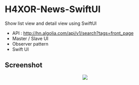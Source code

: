 # H4XOR-News-SwiftUI

Show list view and detail view using SwiftUI

- API : http://hn.algolia.com/api/v1/search?tags=front_page
- Master / Slave UI
- Observer pattern
- Swift UI

## Screenshot

<div align="center">


<img src="https://user-images.githubusercontent.com/35194820/81567073-bfe59500-93d6-11ea-8327-fa34581f1000.gif">

</div><br>
